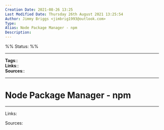 ```yaml
---
Creation Date: 2021-08-26 13:25
Last Modified Date: Thursday 26th August 2021 13:25:54
Author: Jimmy Briggs <jimbrig1993@outlook.com>
Type:
Alias: Node Package Manager - npm
Description:
---
```

%%
Status: 
%%

---
**Tags**::  
**Links**::  
**Sources**::  

---

# Node Package Manager - npm

***

Links: 

Sources:

